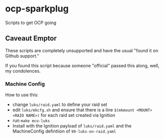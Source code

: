 # ocp-sparkplug
Scripts to get OCP going

## Caveaut Emptor

These scripts are completely unsupported and have the usual "found it on Github support."

If you found this script because someone "official" passed this along, well, my condolences.

### Machine Config

How to use this:
- change `luks/raid.yaml` to define your raid set
- edit `luks/mkcfg.sh` and ensure that there is a line `$(mkmount <MOUNT> <RAID NAME>)` for each raid set created via Ignition
- run `make mco-luks`
- Install with the Ignition payload of `luks/raid.yaml` and the MachineConfig defintiion of `99-luks-on-raid.yaml`
